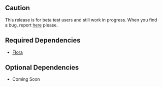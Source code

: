 ## Caution

This release is for beta test users and still work in progress. When you find a bug, report [here](https://github.com/HostaPlantain/Floricraft3/issues/new) please.

## Required Dependencies

+ [Flora](https://github.com/HostaPlantain/Flora)

## Optional Dependencies

+ Coming Soon
